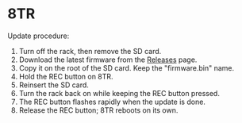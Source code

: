 # 8TR
Update procedure:

1. Turn off the rack, then remove the SD card.
2. Download the latest firmware from the [Releases](https://github.com/lucasfdvx/8TR/releases/new) page.
3. Copy it on the root of the SD card. Keep the "firmware.bin" name.
4. Hold the REC button on 8TR.
5. Reinsert the SD card.
6. Turn the rack back on while keeping the REC button pressed.
7. The REC button flashes rapidly when the update is done.
8. Release the REC button; 8TR reboots on its own.

